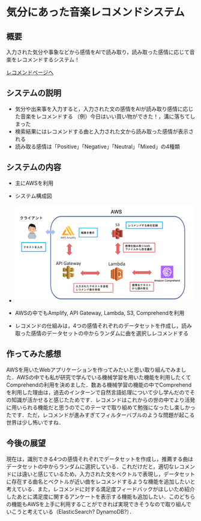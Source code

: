 # 気分にあった音楽レコメンドシステム
## 概要
入力された気分や事象などから感情をAIで読み取り，読み取った感情に応じて音楽をレコメンドするシステム！

[レコメンドページへ](https://master.d13kgn6n4if7g7.amplifyapp.com/)

## システムの説明
* 気分や出来事を入力すると，入力された文の感情をAIが読み取り感情に応じた音楽をレコメンドする
  （例）今日はいい買い物ができた！，溝に落ちてしまった
* 検索結果にはレコメンドする曲と入力された文から読み取った感情が表示される
* 読み取る感情は「Positive」「Negative」「Neutral」「Mixed」の4種類

## システムの内容
* 主にAWSを利用
* システム構成図
* ![](https://github.com/kentaro123/recomend/blob/master/images/system.png?raw=true)

* AWSの中でもAmplify, API Gateway, Lambda, S3, Comprehendを利用
* レコメンドの仕組みは，4つの感情それぞれのデータセットを作成し，読み取った感情のデータセットの中からランダムに曲を選択しレコメンドする

## 作ってみた感想
AWSを用いたWebアプリケーションを作ってみたいと思い取り組んでみました．AWSの中でも私が研究で学んでいる機械学習を用いた機能を利用したくてComprehendの利用を決めました．数ある機械学習の機能の中でComprehendを利用した理由は，過去のインターンで自然言語処理について少し学んだのでその知識が活かせると感じたためです．レコメンドはこれからの世の中でより活発に用いられる機能だと思うのでこのテーマで取り組めて勉強になったし楽しかったです．ただ，レコメンドが進みすぎてフィルターバブルのような問題が起こる世界は少し怖いですね．

## 今後の展望

現在は，識別できる4つの感情それぞれでデータセットを作成し，推薦する曲はデータセットの中からランダムに選択している．これだけだと，適切なレコメンドには遠いと感じているため，入力された文をベクトルで表現し，データセットに存在する曲名とベクトルが近い曲をレコメンドするような機能を追加したいと考えている．また，レコメンドに対する満足度フィードバックがほしいため紹介したあとに満足度に関するアンケートを表示する機能も追加したい．このどちらの機能もAWSを上手に利用することができれば実現できそうなので取り組んでいこうと考えている（ElasticSearch? DynamoDB?）．